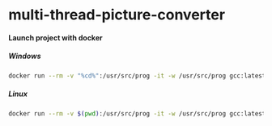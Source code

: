 # multi-thread-picture-converter

#### Launch project with docker
##### Windows
```bash
docker run --rm -v "%cd%":/usr/src/prog -it -w /usr/src/prog gcc:latest /bin/bash -c "gcc main.c -lpthread -o apply-effect && ./apply-effect "./in/" "./out/" <threadQuantity> <algorithm>
```
##### Linux
```bash
docker run --rm -v $(pwd):/usr/src/prog -it -w /usr/src/prog gcc:latest /bin/bash -c "gcc main.c -lpthread -o apply-effect && ./apply-effect "./in/" "./out/" <threadQuantity> <algorithm>
```